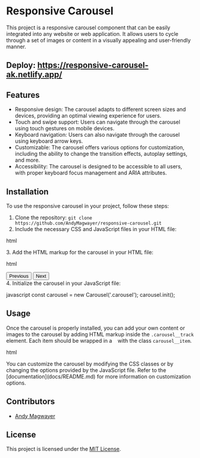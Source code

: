 # Responsive Carousel

This project is a responsive carousel component that can be easily integrated into any website or web application. It allows users to cycle through a set of images or content in a visually appealing and user-friendly manner.

## Deploy: https://responsive-carousel-ak.netlify.app/
## Features

- Responsive design: The carousel adapts to different screen sizes and devices, providing an optimal viewing experience for users.
- Touch and swipe support: Users can navigate through the carousel using touch gestures on mobile devices.
- Keyboard navigation: Users can also navigate through the carousel using keyboard arrow keys.
- Customizable: The carousel offers various options for customization, including the ability to change the transition effects, autoplay settings, and more.
- Accessibility: The carousel is designed to be accessible to all users, with proper keyboard focus management and ARIA attributes.

## Installation

To use the responsive carousel in your project, follow these steps:

1. Clone the repository: `git clone https://github.com/AndyMagwayer/responsive-carousel.git`
2. Include the necessary CSS and JavaScript files in your HTML file:

html
<link rel="stylesheet" href="path/to/carousel.css">
<script src="path/to/carousel.js"></script>
3. Add the HTML markup for the carousel in your HTML file:

html
<div class="carousel">
  <div class="carousel__track">
    <!-- Add your carousel items here -->
  </div>
  <div class="carousel__nav">
    <button class="carousel__prev">Previous</button>
    <button class="carousel__next">Next</button>
  </div>
</div>
4. Initialize the carousel in your JavaScript file:

javascript
const carousel = new Carousel('.carousel');
carousel.init();
## Usage

Once the carousel is properly installed, you can add your own content or images to the carousel by adding HTML markup inside the `.carousel__track` element. Each item should be wrapped in a `
` with the class `carousel__item`.

html
<div class="carousel__track">
  <div class="carousel__item">
    <!-- Add your content or image here -->
  </div>
  <div class="carousel__item">
    <!-- Add your content or image here -->
  </div>
  <!-- Add more carousel items here -->
</div>
You can customize the carousel by modifying the CSS classes or by changing the options provided by the JavaScript file. Refer to the [documentation](docs/README.md) for more information on customization options.

## Contributors

- [Andy Magwayer](https://github.com/AndyMagwayer)

## License

This project is licensed under the [MIT License](LICENSE).
